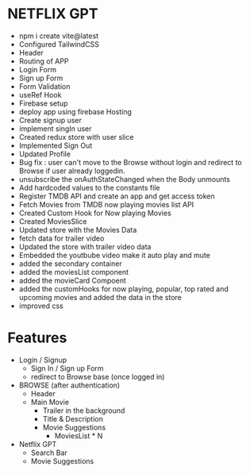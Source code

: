 # NETFLIX GPT
- npm i create vite@latest
- Configured TailwindCSS
- Header
- Routing of APP
- Login Form
- Sign up Form
- Form Validation
- useRef Hook
- Firebase setup
- deploy app using firebase Hosting
- Create signup user
- implement singIn user
- Created redux store with user slice
- Implemented Sign Out
- Updated Profile
- Bug fix : user can't move to the Browse without login and redirect to Browse if user already loggedin.
- unsubscribe the onAuthStateChanged when the Body unmounts
- Add hardcoded values to the constants file
- Register TMDB API and create an app and get access token
- Fetch Movies from TMDB now playing movies list API
- Created Custom Hook for Now playing Movies
- Created MoviesSlice
- Updated store with the Movies Data
- fetch data for trailer video
- Updated the store with trailer video data
- Embedded the youtbube video make it auto play and mute
- added the secondary container
- added the moviesList component
- added the movieCard Compoent
- added the customHooks for now playing, popular, top rated and upcoming movies and added the data in the store
- improved css

# Features
- Login / Signup
   - Sign In / Sign up Form
   - redirect to Browse base (once logged in) 
- BROWSE (after authentication)
  - Header
  - Main Movie
     - Trailer in the background
     - Title & Description
     - Movie Suggestions
        - MoviesList * N
- Netflix GPT
   - Search Bar
   - Movie Suggestions

   
